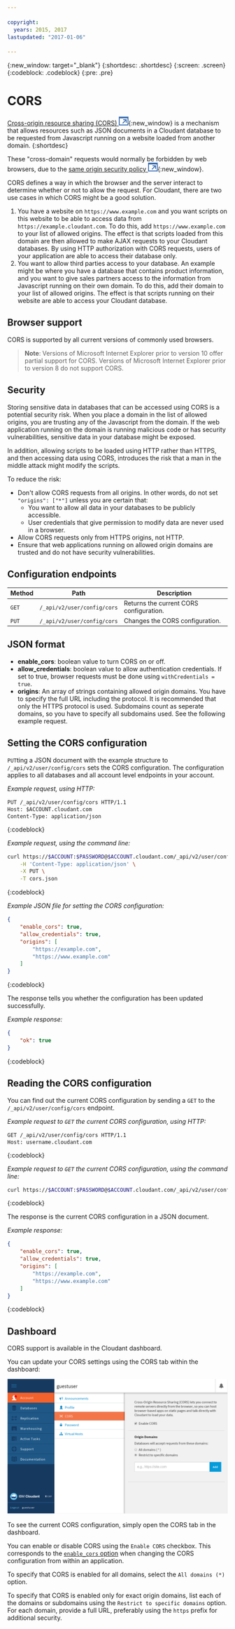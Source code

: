 ```yaml
---

copyright:
  years: 2015, 2017
lastupdated: "2017-01-06"

---
```


{:new_window: target="_blank"}
{:shortdesc: .shortdesc}
{:screen: .screen}
{:codeblock: .codeblock}
{:pre: .pre}

# CORS

[Cross-origin resource sharing (CORS) ![External link icon](../images/launch-glyph.svg "External link icon")](http://www.w3.org/TR/cors/){:new_window} is a mechanism that allows resources
such as JSON documents in a Cloudant database to be requested
from Javascript running on a website loaded from another domain.
{:shortdesc}

These "cross-domain" requests would normally be forbidden by web browsers,
due to the [same origin security policy ![External link icon](../images/launch-glyph.svg "External link icon")](http://en.wikipedia.org/wiki/Same-origin_policy){:new_window}.

CORS defines a way in which the browser and the server interact to determine whether or not to allow the request.
For Cloudant,
there are two use cases in which CORS might be a good solution.

1.	You have a website on `https://www.example.com`
	and you want scripts on this website to be able to access data from `https://example.cloudant.com`.
	To do this,
	add `https://www.example.com` to your list of allowed origins.
	The effect is that scripts loaded from this domain are then
	allowed to make AJAX requests to your Cloudant databases.
	By using HTTP authorization with CORS requests,
	users of your application are able to access their database only.
2.	You want to allow third parties access to your database.
	An example might be where you have a database that contains product information,
	and you want to give sales partners access to the information from Javascript running on their own domain.
	To do this,
	add their domain to your list of allowed origins.
	The effect is that scripts running on their website are able to access your Cloudant database.

## Browser support

CORS is supported by all current versions of commonly used browsers.

>	**Note**: Versions of Microsoft Internet Explorer prior to version 10 offer partial support for CORS.
Versions of Microsoft Internet Explorer prior to version 8 do not support CORS.

## Security

Storing sensitive data in databases that can be accessed using CORS is a potential security risk.
When you place a domain in the list of allowed origins,
you are trusting any of the Javascript from the domain.
If the web application running on the domain is running malicious code or has security vulnerabilities,
sensitive data in your database might be exposed.

In addition,
allowing scripts to be loaded using HTTP rather than HTTPS,
and then accessing data using CORS,
introduces the risk that a man in the middle attack might modify the scripts.

To reduce the risk:

-	Don't allow CORS requests from all origins.
	In other words,
	do not set `"origins": ["*"]` unless you are certain that:
	-	You want to allow all data in your databases to be publicly accessible.
	-	User credentials that give permission to modify data are never used in a browser.
-	Allow CORS requests only from HTTPS origins, not HTTP.
-	Ensure that web applications running on allowed origin domains are trusted
	and do not have security vulnerabilities.

## Configuration endpoints

Method | Path                        | Description
-------|-----------------------------|------------
`GET`  | `/_api/v2/user/config/cors` | Returns the current CORS configuration.
`PUT`  | `/_api/v2/user/config/cors` | Changes the CORS configuration.

## JSON format

-	**enable_cors**: boolean value to turn CORS on or off.
-	**allow_credentials**: boolean value to allow authentication credentials.
	If set to true,
	browser requests must be done using `withCredentials = true`.
-	**origins**: An array of strings containing allowed origin domains.
	You have to specify the full URL including the protocol.
	It is recommended that only the HTTPS protocol is used.
	Subdomains count as seperate domains,
	so you have to specify all subdomains used. See the following example request.

## Setting the CORS configuration

`PUT`ting a JSON document with the example structure to `/_api/v2/user/config/cors` sets the CORS configuration.
The configuration applies to all databases and all account level endpoints in your account.

_Example request, using HTTP:_

```http
PUT /_api/v2/user/config/cors HTTP/1.1
Host: $ACCOUNT.cloudant.com
Content-Type: application/json
```
{:codeblock}

_Example request, using the command line:_ 

```sh
curl https://$ACCOUNT:$PASSWORD@$ACCOUNT.cloudant.com/_api/v2/user/config/cors \
	-H 'Content-Type: application/json' \
	-X PUT \
	-T cors.json
```
{:codeblock}

_Example JSON file for setting the CORS configuration:_

```json
{
	"enable_cors": true,
	"allow_credentials": true,
	"origins": [
		"https://example.com",
		"https://www.example.com"
	]
}
```
{:codeblock}

The response tells you whether the configuration has been updated successfully.

_Example response:_

```json
{
	"ok": true
}
```
{:codeblock}

## Reading the CORS configuration

You can find out the current CORS configuration by sending a `GET` to the `/_api/v2/user/config/cors` endpoint.

_Example request to `GET` the current CORS configuration, using HTTP:_

```http
GET /_api/v2/user/config/cors HTTP/1.1
Host: username.cloudant.com
```
{:codeblock}

_Example request to `GET` the current CORS configuration, using the command line:_

```sh
curl https://$ACCOUNT:$PASSWORD@$ACCOUNT.cloudant.com/_api/v2/user/config/cors
```
{:codeblock}

The response is the current CORS configuration in a JSON document.

_Example response:_

```json
{
	"enable_cors": true,
	"allow_credentials": true,
	"origins": [
		"https://example.com",
		"https://www.example.com"
	]
}
```
{:codeblock}

## Dashboard

CORS support is available in the Cloudant dashboard.

You can update your CORS settings using the CORS tab within the dashboard:

![CORS dashboard illustration](../images/corsdashboard.png)

To see the current CORS configuration,
simply open the CORS tab in the dashboard.

You can enable or disable CORS using the `Enable CORS` checkbox.
This corresponds to the [`enable_cors` option](#configuration-endpoints)
when changing the CORS configuration from within an application.

To specify that CORS is enabled for all domains,
select the `All domains (*)` option.

To specify that CORS is enabled only for exact origin domains,
list each of the domains or subdomains using the `Restrict to specific domains` option.
For each domain,
provide a full URL,
preferably using the `https` prefix for additional security.
